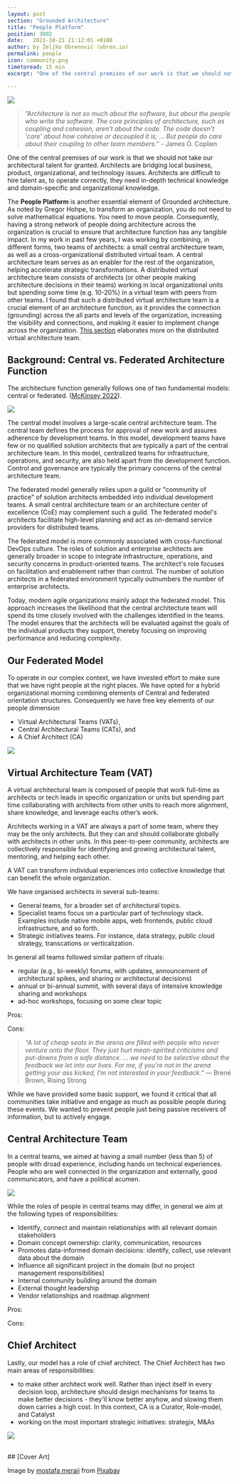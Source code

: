 ```yaml
---
layout: post
section: "Grounded Architecture"
title: "People Platform"
position: 3002
date:   2021-10-21 21:12:01 +0100
author: by Željko Obrenović (obren.io)
permalink: people
icon: community.png
timetoread: 15 min
excerpt: "One of the central premises of our work is that we should not take our architectural talent for granted. Architects are bridging local business, product, organizational, and technology issues. Architects are difficult to hire talent as, to operate correctly, they need in-depth technical knowledge and domain-specific and organizational knowledge."

---
```

![](assets/images/arch/construction-4939383_1920.jpg)

> *”Architecture is not so much about the software, but about the people who write the software. The core principles of architecture, such as coupling and cohesion, aren't about the code. The code doesn't 'care' about how cohesive or decoupled it is; ... But people do care about their coupling to other team members.”* - James O. Coplien

One of the central premises of our work is that we should not take our architectural talent for granted. Architects are bridging local business, product, organizational, and technology issues. Architects are difficult to hire talent as, to operate correctly, they need in-depth technical knowledge and domain-specific and organizational knowledge.

The **People Platform** is another essential element of Grounded architecture. As noted by Gregor Hohpe, to transform an organization, you do not need to solve mathematical equations. You need to move people. Consequently, having a strong network of people doing architecture across the organization is crucial to ensure that architecture function has any tangible impact. In my work in past few years, I was working by combining, in different forms, two teams of architects: a small central architecture team, as well as a cross-organizational distributed virtual team. A central architecture team serves as an enabler for the rest of the organization, helping accelerate strategic transformations. A distributed virtual architecture team consists of architects (or other people making architecture decisions in their teams) working in local organizational units but spending some time (e.g. 10-20%) in a virtual team with peers from other teams. I found that such a distributed virtual architecture team is a crucial element of an architecture function, as it provides the connection (grounding) across the all parts and levels of the organization, increasing the visibility and connections, and making it easier to implement change across the organization. [This section](people) elaborates more on the distributed virtual architecture team.

## Background: Central vs. Federated Architecture Function

The architecture function generally follows one of two fundamental models: central or federated.
 ([McKinsey 2022](https://www.mckinsey.com/business-functions/mckinsey-digital/our-insights/tech-forward/crafting-the-optimal-model-for-the-it-architecture-organization)).

![](assets/images/SVG-crafting-model.svg)

The central model involves a large-scale central architecture team. The central team defines the process for approval of new work and assures adherence by development teams. In this model, development teams have few or no qualified solution architects that are typically a part of the central architecture team. In this model, centralized teams for infrastructure, operations, and security, are also held apart from the development function. Control and governance are typically the primary concerns of the central architecture team.

The federated model generally relies upon a guild or "community of practice" of solution architects embedded into individual development teams. A small central architecture team or an architecture center of excellence (CoE) may complement such a guild. The federated model's architects facilitate high-level planning and act as on-demand service providers for distributed teams.

The federated model is more commonly associated with cross-functional DevOps culture. The roles of solution and enterprise architects are generally broader in scope to integrate infrastructure, operations, and security concerns in product-oriented teams. The architect's role focuses on facilitation and enablement rather than control. The number of solution architects in a federated environment typically outnumbers the number of enterprise architects.

Today, modern agile organizations mainly adopt the federated model. This approach increases the likelihood that the central architecture team will spend its time closely involved with the challenges identified in the teams. The model ensures that the architects will be evaluated against the goals of the individual products they support, thereby focusing on improving performance and reducing complexity.


## Our Federated Model


To operate in our complex context, we have invested effort to make sure that we have right people at the right places. We have opted for a hybrid organizational morning combining elements of Central and federated orientation structures. Consequently we have free key elements of our people dimension
* Virtual Architectural Teams (VATs),
* Central Architectural Teams (CATs), and
* A Chief Architect (CA)

![](assets/images/model-people.jpg)


## Virtual Architecture Team (VAT)

A virtual architectural team is composed of people that work full-time as architects or tech leads in specific organization or units but spending part time collaborating with architects from other units to reach more alignment, share knowledge, and leverage eachs other’s work.

Architects working in a VAT are always a part of some team, where they may be the only architects. But they can and should collaborate globally with architects in other units. In this peer-to-peer community, architects are collectively responsible for identifying and growing architectural talent, mentoring, and helping each other. 

A VAT can transform individual experiences into collective knowledge that can benefit the whole organization.

We have organised architects in several sub-teams:
* General teams, for a broader set of architectural topics. 
* Specialist teams focus on a particular part of technology stack. Examples include native mobile apps, web frontends, public cloud infrastructure, and so forth. 
* Strategic initiatives teams. For instance, data strategy, public cloud strategy, transcations or verticalization.

In general all teams followed similar pattern of rituals:
* regular (e.g., bi-weekly) forums, with updates, announcement of architectural spikes, and sharing or architectural decisions)
* annual or bi-annual summit, with several days of intensive knowledge sharing and workshops
* ad-hoc workshops, focusing on some clear topic

Pros:

Cons:

> *“A lot of cheap seats in the arena are filled with people who never venture onto the floor. They just hurl mean-spirited criticisms and put-downs from a safe distance. ... we need to be selective about the feedback we let into our lives. For me, if you’re not in the arena getting your ass kicked, I’m not interested in your feedback.”* — Brené Brown, Rising Strong

While we have provided some basic support, we found it critical that all communities take initiative and engage as much as possible people during these events. We wanted to prevent people just being passive receivers of information, but to actively engage.


## Central Architecture Team

In a central teams, we aimed at having a small number (less than 5) of people with droad experience, including hands on technical experiences. People who are well connected in the organization and externally, good communicators, and have a political acumen.

![](assets/images/global-architect-profile.png)

While the roles of people in central teams may differ, in general we aim at the following types of responsibilities:
* Identify, connect and maintain relationships with all relevant domain stakeholders
* Domain concept ownership: clarity, communication, resources
* Promotes data-informed domain decisions: identify, collect, use relevant data about the domain
* Influence all significant project in the domain (but no project management responsibilities)
* Internal community building around the domain
* External thought leadership
* Vendor relationships and roadmap alignment

Pros:

Cons:

## Chief Architect

Lastly, our model has a role of chief architect. The Chief Architect has two main areas of responsibilities:
* to make other architect work well. Rather than inject itself in every decision loop, architecture should design mechanisms for teams to make better decisions - they'll know better anyhow, and slowing them down carries a high cost. In this context, CA is a Curator, Role-model, and Catalyst
* working on the most important strategic initiatives: strategix, M&As

![](assets/images/chief-architect-flexibility.png)


<br>
## [Cover Art]

Image by <a href="https://pixabay.com/users/mostafa_meraji-13551092/?utm_source=link-attribution&amp;utm_medium=referral&amp;utm_campaign=image&amp;utm_content=4939383">mostafa meraji</a> from <a href="https://pixabay.com/?utm_source=link-attribution&amp;utm_medium=referral&amp;utm_campaign=image&amp;utm_content=4939383">Pixabay</a>
